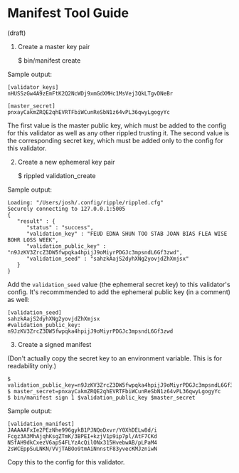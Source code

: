 Manifest Tool Guide
===================

(draft)

1. Create a master key pair

	$ bin/manifest create

Sample output:

	[validator_keys]
	nHUSSzGw4A9zEmFtK2Q2NcWDj9xmGdXMHc1MsVej3QkLTgvDNeBr

	[master_secret]
	pnxayCakmZRQE2qhEVRTFbiWCunReSbN1z64vPL36qwyLgogyYc

The first value is the master public key, which must be added to the config for this validator as well as any other rippled trusting it.  The second value is the corresponding secret key, which must be added only to the config for this validator.

2. Create a new ephemeral key pair

	$ rippled validation_create

Sample output:

	Loading: "/Users/josh/.config/ripple/rippled.cfg"
	Securely connecting to 127.0.0.1:5005
	{
	   "result" : {
		  "status" : "success",
		  "validation_key" : "FEUD EDNA SHUN TOO STAB JOAN BIAS FLEA WISE BOHR LOSS WEEK",
		  "validation_public_key" : "n9JzKV3ZrcZ3DW5fwpqka4hpijJ9oMiyrPDGJc3mpsndL6Gf3zwd",
		  "validation_seed" : "sahzkAajS2dyhXNg2yovjdZhXmjsx"
	   }
	}

Add the `validation_seed` value (the ephemeral secret key) to this validator's config.  It's recommmended to add the ephemeral public key (in a comment) as well:

	[validation_seed]
	sahzkAajS2dyhXNg2yovjdZhXmjsx
	#validation_public_key: n9JzKV3ZrcZ3DW5fwpqka4hpijJ9oMiyrPDGJc3mpsndL6Gf3zwd

3. Create a signed manifest

(Don't actually copy the secret key to an environment variable.  This is for readability only.)

	$ validation_public_key=n9JzKV3ZrcZ3DW5fwpqka4hpijJ9oMiyrPDGJc3mpsndL6Gf3zwd
	$ master_secret=pnxayCakmZRQE2qhEVRTFbiWCunReSbN1z64vPL36qwyLgogyYc
	$ bin/manifest sign 1 $validation_public_key $master_secret

Sample output:

	[validation_manifest]
	JAAAAAFxIe2PEzNhe996gykB1PJNQoDxvr/Y0XhDELw8d/i
	Fcgz3A3MhAjqhKsgZTmK/3BPEI+kzjV1p9ip7pl/AtF7CKd
	NSfAH9dkCxezV6apS4FLYzAcQilONx315HvebwAB/pLPaM4
	2sWCEppSuLNKN/VVjTABOo9tmAiNnnstF83yvecKMJzniwN

Copy this to the config for this validator.
